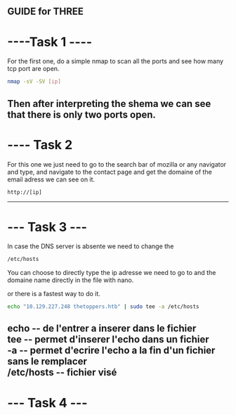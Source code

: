 ## GUIDE for THREE

# ----Task 1 ----

For the first one, do a simple nmap to scan all the ports and see how many tcp port are open. 

```bash
nmap -sV -SV [ip]
```

Then after interpreting the shema we can see that there is only two ports open.
----
# ---- Task 2


For this one we just need to go to the search bar of mozilla or any navigator and type, and navigate to the contact page and get the domaine of the email adress we can see on it.

```bash
http://[ip]

```
----
# --- Task 3 --- 


In case the DNS server is absente we need to change the 

```bash
/etc/hosts
```

You can choose to directly type the ip adresse we need to go to and the domaine name directly in the file with nano.

or there is a fastest way to do it.

```bash
echo "10.129.227.248 thetoppers.htb" | sudo tee -a /etc/hosts
```

echo        -- de l'entrer a inserer dans le fichier <br/>
tee         -- permet d'inserer l'echo dans un fichier <br/>
-a          -- permet d'ecrire l'echo a la fin d'un fichier sans le remplacer <br/>
/etc/hosts  -- fichier visé <br/>
----
# --- Task 4 --- 
